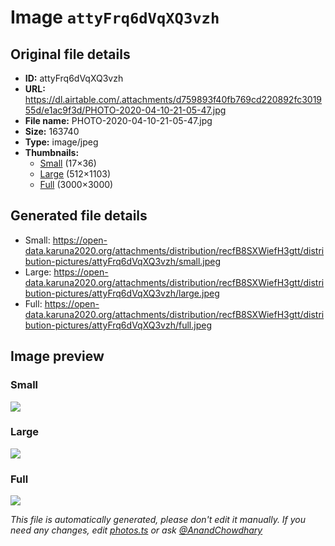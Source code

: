 # Image `attyFrq6dVqXQ3vzh`

## Original file details

- **ID:** attyFrq6dVqXQ3vzh
- **URL:** https://dl.airtable.com/.attachments/d759893f40fb769cd220892fc301955d/e1ac9f3d/PHOTO-2020-04-10-21-05-47.jpg
- **File name:** PHOTO-2020-04-10-21-05-47.jpg
- **Size:** 163740
- **Type:** image/jpeg
- **Thumbnails:**
  - [Small](https://dl.airtable.com/.attachmentThumbnails/1087aec172f3d5424ba7f970214ec8e6/f65b9cfe) (17×36)
  - [Large](https://dl.airtable.com/.attachmentThumbnails/00af9a52e103c9c930cf191c5cc8be2f/41759b96) (512×1103)
  - [Full](https://dl.airtable.com/.attachmentThumbnails/a30b7e9ed202196ba53c88706a4a1437/792b2090) (3000×3000)

## Generated file details

- Small: https://open-data.karuna2020.org/attachments/distribution/recfB8SXWiefH3gtt/distribution-pictures/attyFrq6dVqXQ3vzh/small.jpeg
- Large: https://open-data.karuna2020.org/attachments/distribution/recfB8SXWiefH3gtt/distribution-pictures/attyFrq6dVqXQ3vzh/large.jpeg
- Full: https://open-data.karuna2020.org/attachments/distribution/recfB8SXWiefH3gtt/distribution-pictures/attyFrq6dVqXQ3vzh/full.jpeg

## Image preview

### Small

![](https://open-data.karuna2020.org/attachments/distribution/recfB8SXWiefH3gtt/distribution-pictures/attyFrq6dVqXQ3vzh/small.jpeg)

### Large

![](https://open-data.karuna2020.org/attachments/distribution/recfB8SXWiefH3gtt/distribution-pictures/attyFrq6dVqXQ3vzh/large.jpeg)

### Full

![](https://open-data.karuna2020.org/attachments/distribution/recfB8SXWiefH3gtt/distribution-pictures/attyFrq6dVqXQ3vzh/full.jpeg)

_This file is automatically generated, please don't edit it manually. If you need any changes, edit [photos.ts](/photos.ts) or ask [@AnandChowdhary](https://github.com/AnandChowdhary)_
